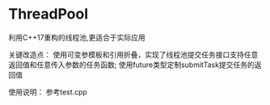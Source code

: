 # ThreadPool
利用C++17重构的线程池,更适合于实际应用


关键改造点：
使用可变参模板和引用折叠，实现了线程池提交任务接口支持任意返回值和任意传入参数的任务函数;
使用future类型定制submitTask提交任务的返回值


使用说明：
参考test.cpp
